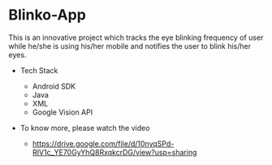 # Blinko-App

This is an innovative project which tracks the eye blinking frequency of user while he/she is using his/her mobile and notifies the user to blink his/her eyes.

- Tech Stack
	- Android SDK
	- Java
	- XML
	- Google Vision API

- To know more, please watch the video
	- https://drive.google.com/file/d/10nyqSPd-RlV1c_YE70GyYhQ8RxqkcrDG/view?usp=sharing
